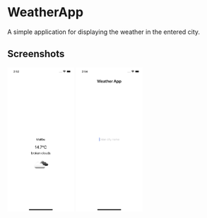 # WeatherApp
 A simple application for displaying the weather in the entered city.

## Screenshots


<img src="https://github.com/nataliiagrigoreva/WeatherApp/blob/main/WeatherApp/Screenshots/Simulator%20Screen%20Shot%20-%20iPhone%2012%20-%202023-06-29%20at%2014.52.43.png" width=30% height=30%> <img src="https://github.com/nataliiagrigoreva/WeatherApp/blob/main/WeatherApp/Screenshots/Simulator%20Screen%20Shot%20-%20iPhone%2012%20-%202023-06-29%20at%2014.54.54.png" width=30% height=30%>
